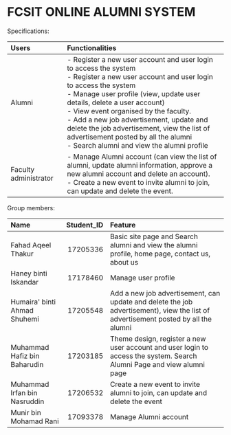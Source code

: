 # FCSIT ONLINE ALUMNI SYSTEM

Specifications:<br>

| **Users**                 | **Functionalities** |
| :-------------        | :----------     | 
| Alumni                | - Register a new user account and user login to access the system<br>- Register a new user account and user login to access the system<br>- Manage user profile (view, update user details, delete a user account)<br>- View event organised by the faculty.<br>- Add a new job advertisement, update and delete the job advertisement, view the list of advertisement posted by all the alumni<br>- Search alumni and view the alumni profile<br> |
| Faculty administrator | - Manage Alumni account (can view the list of alumni, update alumni information, approve a new alumni account and delete an account).<br>- Create a new event to invite alumni to join, can update and delete the event.<br> |

Group members:<br>

| **Name** | **Student_ID** | **Feature** |
| :------------- | ----------: | :----------- |
| Fahad Aqeel Thakur | 17205336 | Basic site page and Search alumni and view the alumni profile, home page, contact us, about us |
| Haney binti Iskandar | 17178460 | Manage user profile |
| Humaira' binti Ahmad Shuhemi | 17205548 | Add a new job advertisement, can update and delete the job advertisement), view the list of advertisement posted by all the alumni |
| Muhammad Hafiz bin Baharudin | 17203185 | Theme design, register a new user account and user login to access the system. Search Alumni Page and view alumni page |
| Muhammad Irfan bin Nasruddin | 17206532 | Create a new event to invite alumni to join, can update and delete the event |
| Munir bin Mohamad Rani | 17093378 | Manage Alumni account |
